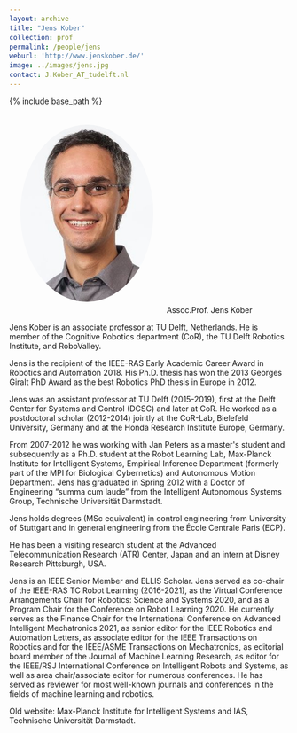 ```yaml
---
layout: archive
title: "Jens Kober"
collection: prof
permalink: /people/jens
weburl: 'http://www.jenskober.de/'
image: ../images/jens.jpg
contact: J.Kober_AT_tudelft.nl
---
```

{% include base_path %}

<p> <img src="../images/jens.jpg" alt="Jens Kober" style="width:240px;border-radius:50%;margin:20px"/> Assoc.Prof. Jens Kober </p>


<p> Jens Kober is an associate professor at TU Delft, Netherlands. He is member of the Cognitive Robotics department (CoR), the TU Delft Robotics Institute, and RoboValley. </p>

<p> Jens is the recipient of the IEEE-RAS Early Academic Career Award in Robotics and Automation 2018. His Ph.D. thesis has won the 2013 Georges Giralt PhD Award as the best Robotics PhD thesis in Europe in 2012. </p>

<p> Jens was an assistant professor at TU Delft (2015-2019), first at the Delft Center for Systems and Control (DCSC) and later at CoR. He worked as a postdoctoral scholar (2012-2014) jointly at the CoR-Lab, Bielefeld University, Germany and at the Honda Research Institute Europe, Germany. </p>

<p> From 2007-2012 he was working with Jan Peters as a master's student and subsequently as a Ph.D. student at the Robot Learning Lab, Max-Planck Institute for Intelligent Systems, Empirical Inference Department (formerly part of the MPI for Biological Cybernetics) and Autonomous Motion Department. Jens has graduated in Spring 2012 with a Doctor of Engineering “summa cum laude” from the Intelligent Autonomous Systems Group, Technische Universität Darmstadt. </p>

<p> Jens holds degrees (MSc equivalent) in control engineering from University of Stuttgart and in general engineering from the École Centrale Paris (ECP). </p>

<p> He has been a visiting research student at the Advanced Telecommunication Research (ATR) Center, Japan and an intern at Disney Research Pittsburgh, USA. </p>

<p> Jens is an IEEE Senior Member and ELLIS Scholar. Jens served as co-chair of the IEEE-RAS TC Robot Learning (2016-2021), as the Virtual Conference Arrangements Chair for Robotics: Science and Systems 2020, and as a Program Chair for the Conference on Robot Learning 2020. He currently serves as the Finance Chair for the International Conference on Advanced Intelligent Mechatronics 2021, as senior editor for the IEEE Robotics and Automation Letters, as associate editor for the IEEE Transactions on Robotics and for the IEEE/ASME Transactions on Mechatronics, as editorial board member of the Journal of Machine Learning Research, as editor for the IEEE/RSJ International Conference on Intelligent Robots and Systems, as well as area chair/associate editor for numerous conferences. He has served as reviewer for most well-known journals and conferences in the fields of machine learning and robotics. </p>

<p> Old website: Max-Planck Institute for Intelligent Systems and IAS, Technische Universität Darmstadt. </p>
